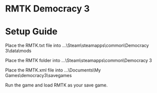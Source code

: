 # RMTK Democracy 3
 
# Setup Guide
 
Place the RMTK.txt file into ...\Steam\steamapps\common\Democracy 3\data\mods
 
Place the RMTK folder into ...\Steam\steamapps\common\Democracy 3
 
Place the RMTK.xml file into ...\Documents\My Games\democracy3\savegames

Run the game and load RMTK as your save game.
